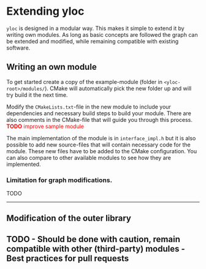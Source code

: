 # Extending yloc

`yloc` is designed in a modular way. This makes it simple to extend it by writing own modules.
As long as basic concepts are followed the graph can be extended and modified, while remaining compatible with existing software.

## Writing an own module

To get started create a copy of the example-module (folder in `<yloc-root>/modules/`).
CMake will automatically pick the new folder up and will try build it the next time.

Modify the `CMakeLists.txt`-file in the new module to include your dependencies and necessary build steps to build your module.
There are also comments in the CMake-file that will guide you through this process. <span style="color:red">**TODO** improve sample module</span>

The main implementation of the module is in `interface_impl.h` but it is also possible to add new source-files that will contain necessary code for the module.
These new files have to be added to the CMake configuration.
You can also compare to other available modules to see how they are implemented.

### Limitation for graph modifications.

TODO

---

## Modification of the outer library

TODO
    - Should be done with caution, remain compatible with other (third-party) modules
    - Best practices for pull requests
---
